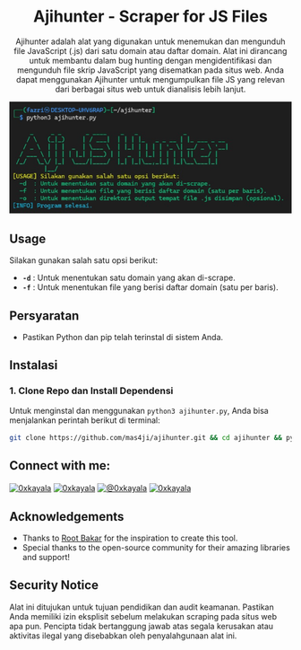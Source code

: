 <h1 align="center">Ajihunter - Scraper for JS Files</h1>

<p align="center">Ajihunter adalah alat yang digunakan untuk menemukan dan mengunduh file JavaScript (.js) dari satu domain atau daftar domain. Alat ini dirancang untuk membantu dalam bug hunting dengan mengidentifikasi dan mengunduh file skrip JavaScript yang disematkan pada situs web. Anda dapat menggunakan Ajihunter untuk mengumpulkan file JS yang relevan dari berbagai situs web untuk dianalisis lebih lanjut.</p>


<p align="center">
  <img src="https://github.com/mas4ji/ajitools/blob/main/image%20(19).png" alt="Ajihunter Screenshot">
</p>

## **Usage**
Silakan gunakan salah satu opsi berikut:
- **`-d`** : Untuk menentukan satu domain yang akan di-scrape.
- **`-f`** : Untuk menentukan file yang berisi daftar domain (satu per baris).


## **Persyaratan**
- Pastikan Python dan pip telah terinstal di sistem Anda.

## **Instalasi**

### 1. **Clone Repo dan Install Dependensi**
Untuk menginstal dan menggunakan `python3 ajihunter.py`, Anda bisa menjalankan perintah berikut di terminal:

```bash
git clone https://github.com/mas4ji/ajihunter.git && cd ajihunter && python3 ajihunter.py
```
## Connect with me:
<p align="left">
<a href="https://linkedin.com/in/fazriansyahmuh" target="blank"><img align="center" src="https://raw.githubusercontent.com/rahuldkjain/github-profile-readme-generator/master/src/images/icons/Social/linked-in-alt.svg" alt="0xkayala" height="30" width="40" /></a>
<a href="https://instagram.com/fazriansyahmuh" target="blank"><img align="center" src="https://raw.githubusercontent.com/rahuldkjain/github-profile-readme-generator/master/src/images/icons/Social/instagram.svg" alt="0xkayala" height="30" width="40" /></a>
<a href="https://medium.com/" target="blank"><img align="center" src="https://raw.githubusercontent.com/rahuldkjain/github-profile-readme-generator/master/src/images/icons/Social/medium.svg" alt="@0xkayala" height="30" width="40" /></a>
<a href="https://www.youtube.com/" target="blank"><img align="center" src="https://raw.githubusercontent.com/rahuldkjain/github-profile-readme-generator/master/src/images/icons/Social/youtube.svg" alt="0xkayala" height="30" width="40" /></a>
</p>


## Acknowledgements
- Thanks to [Root Bakar](https://github.com/RootBakar) for the inspiration to create this tool.
- Special thanks to the open-source community for their amazing libraries and support!


## Security Notice
Alat ini ditujukan untuk tujuan pendidikan dan audit keamanan. Pastikan Anda memiliki izin eksplisit sebelum melakukan scraping pada situs web apa pun. Pencipta tidak bertanggung jawab atas segala kerusakan atau aktivitas ilegal yang disebabkan oleh penyalahgunaan alat ini.
